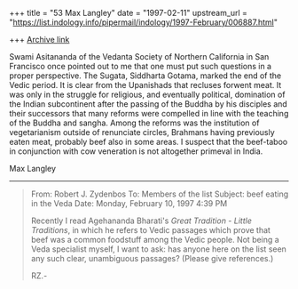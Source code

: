 +++
title = "53 Max Langley"
date = "1997-02-11"
upstream_url = "https://list.indology.info/pipermail/indology/1997-February/006887.html"

+++
[Archive link](https://list.indology.info/pipermail/indology/1997-February/006887.html)

Swami Asitananda of the Vedanta Society of Northern California in San
Francisco once pointed out to me that one must put such questions in a
proper perspective. The Sugata, Siddharta Gotama, marked the end of the
Vedic period. It is clear from the Upanishads that recluses forwent meat.
It was only in the struggle for religious, and eventually political,
domination of the Indian subcontinent after the passing of the Buddha by
his disciples and their successors that many reforms were compelled in
line with the teaching of the Buddha and sangha. Among the reforms was the
institution of vegetarianism outside of renunciate circles, Brahmans
having previously eaten meat, probably beef also in some areas. I suspect
that the beef-taboo in conjunction with cow veneration is not altogether
primeval in India.

Max Langley

----------
> From: Robert J. Zydenbos <zydenbos at giasbg01.vsnl.net.in>
> To: Members of the list <indology at liverpool.ac.uk>
> Subject: beef eating in the Veda
> Date: Monday, February 10, 1997 4:39 PM
> 
> Recently I read Agehananda Bharati's _Great Tradition - Little
> Traditions_, in which he refers to Vedic passages which prove that
> beef was a common foodstuff among the Vedic people. Not being a Veda
> specialist myself, I want to ask: has anyone here on the list seen any
> such clear, unambiguous passages? (Please give references.)
> 
> RZ.-




